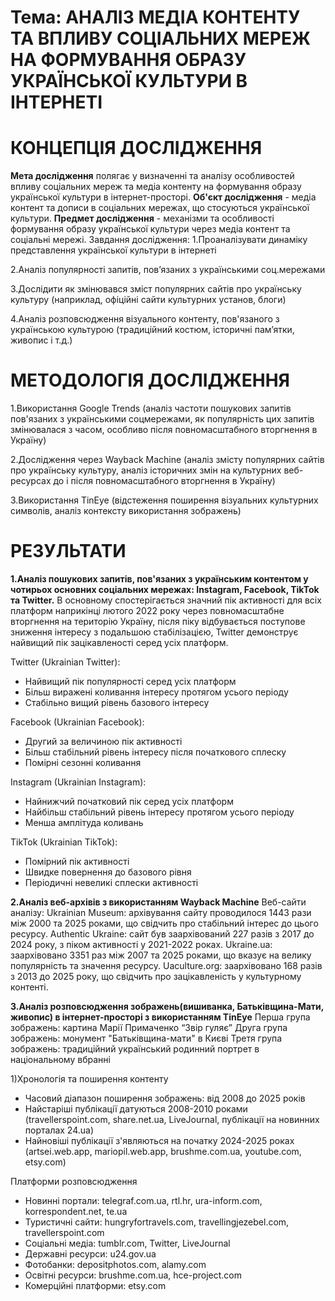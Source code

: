 # Тема: АНАЛІЗ МЕДІА КОНТЕНТУ ТА ВПЛИВУ СОЦІАЛЬНИХ МЕРЕЖ НА ФОРМУВАННЯ ОБРАЗУ УКРАЇНСЬКОЇ КУЛЬТУРИ В ІНТЕРНЕТІ
# КОНЦЕПЦІЯ ДОСЛІДЖЕННЯ

**Мета дослідження** полягає у визначенні та аналізу особливостей впливу соціальних мереж та медіа контенту на формування образу української культури в інтернет-просторі.
**Об'єкт дослідження** - медіа контент та дописи в соціальних мережах, що стосуються української культури.
**Предмет дослідження** - механізми та особливості формування образу української культури через медіа контент та соціальні мережі.
Завдання дослідження:
1.Проаналізувати динаміку представлення української культури в інтернеті

2.Аналіз популярності запитів, пов’язаних з українськими соц.мережами

3.Дослідити як змінювався зміст популярних сайтів про українську культуру (наприклад, офіційні сайти культурних установ, блоги)

4.Аналіз розповсюдження візуального контенту, пов'язаного з українською культурою (традиційний костюм, історичні пам’ятки, живопис і т.д.)
# МЕТОДОЛОГІЯ ДОСЛІДЖЕННЯ
1.Використання Google Trends (аналіз частоти пошукових запитів пов'язаних з українськими соцмережами, як популярність цих запитів змінювалася з часом, особливо після повномасштабного вторгнення в Україну)

2.Дослідження через Wayback Machine (аналіз змісту популярних сайтів про українську культуру, аналіз історичних змін на культурних веб-ресурсах  до і після повномасштабного вторгнення в Україну)

3.Використання TinEye (відстеження поширення візуальних культурних символів, аналіз контексту використання зображень)
# РЕЗУЛЬТАТИ
**1.Аналіз пошукових запитів, пов'язаних з українським контентом у чотирьох основних соціальних мережах: Instagram, Facebook, TikTok та Twitter.**
В основному спостерігається значний пік активності для всіх платформ наприкінці лютого 2022 року через повномасштабне вторгнення на територію Україну, після піку відбувається поступове зниження інтересу з подальшою стабілізацією, Twitter демонструє найвищий пік зацікавленості серед усіх платформ.

Twitter (Ukrainian Twitter):

 - Найвищий пік популярності серед усіх платформ 
 - Більш виражені коливання інтересу протягом усього періоду 
 - Стабільно вищий рівень базового інтересу

Facebook (Ukrainian Facebook):

 - Другий за величиною пік активності 
 - Більш стабільний рівень інтересу після початкового сплеску 
 - Помірні сезонні коливання

Instagram (Ukrainian Instagram):

 - Найнижчий початковий пік серед усіх платформ 
 - Найбільш стабільний рівень інтересу протягом усього періоду 
 - Менша амплітуда коливань

TikTok (Ukrainian TikTok):

 - Помірний пік активності 
 - Швидке повернення до базового рівня
 - Періодичні невеликі сплески активності
 
 

**2.Аналіз веб-архівів з використанням Wayback Machine**
Веб-сайти аналізу:
Ukrainian Museum: архівування сайту проводилося 1443 рази між 2000 та 2025 роками, що свідчить про стабільний інтерес до цього ресурсу.
Authentic Ukraine: сайт був заархівований 227 разів з 2017 до 2024 року, з піком активності у 2021-2022 роках.
Ukraine.ua: заархівовано 3351 раз між 2007 та 2025 роками, що вказує на велику популярність та значення ресурсу.
Uaculture.org: заархівовано 168 разів з 2013 до 2025 року, що свідчить про зацікавленість у культурному контенті.

**3.Аналіз розповсюдження зображень(вишиванка, Батьківщина-Мати, живопис) в інтернет-просторі з використанням TinEye** 
Перша група зображень: картина Марії Примаченко “Звір гуляє”
Друга група зображень: монумент "Батьківщина-мати" в Києві
Третя група зображень: традиційний український родинний портрет в національному вбранні

1)Хронологія та поширення контенту

 - Часовий діапазон поширення зображень: від 2008 до 2025 років
 - Найстаріші публікації датуються 2008-2010 роками
   (travellerspoint.com, share.net.ua, LiveJournal, публікації на
   новинних порталах 24.ua) 
  - Найновіші публікації з'являються на початку
   2024-2025 роках (artsei.web.app, mariopil.web.app, brushme.com.ua,
   youtube.com, etsy.com)

Платформи розповсюдження
- Новинні портали: telegraf.com.ua, rtl.hr, ura-inform.com, korrespondent.net, te.ua
- Туристичні сайти: hungryfortravels.com, travellingjezebel.com, travellerspoint.com
- Соціальні медіа: tumblr.com, Twitter, LiveJournal
- Державні ресурси: u24.gov.ua
- Фотобанки: depositphotos.com, alamy.com
- Освітні ресурси: brushme.com.ua, hce-project.com
- Комерційні платформи: etsy.com



